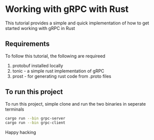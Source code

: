 # Working with gRPC with Rust

This tutorial provides a simple and quick implementation of how to get started working with gRPC in Rust

## Requirements
To follow this tutorial, the following are requireed
1. protobuf installed locally
2. tonic -  a simple rust implementation of gRPC
3. prost -  for generating rust code from .proto files

## To run this project
To run this project, simple clone and run the two binaries in seperate terminals
```bash
cargo run --bin grpc-server
cargo run --bin grpc-client
```

Happy hacking